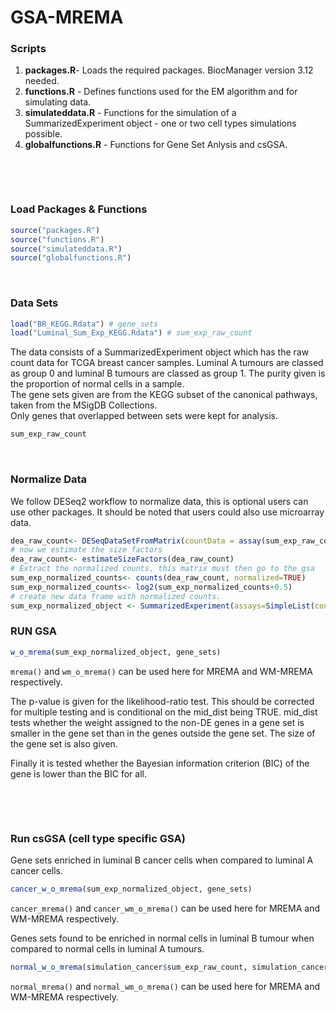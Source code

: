 # GSA-MREMA

### Scripts
1. **packages.R**- Loads the required packages. BiocManager version 3.12 needed.
2. **functions.R** - Defines functions used for the EM algorithm and for simulating data.
3. **simulateddata.R** - Functions for the simulation of a SummarizedExperiment object - one or two cell types simulations possible.
4. **globalfunctions.R** - Functions for Gene Set Anlysis and csGSA. 

&nbsp;

&nbsp;


### Load Packages & Functions 
```R 
source("packages.R")
source("functions.R")
source("simulateddata.R")
source("globalfunctions.R")
```


&nbsp;
&nbsp;

### Data Sets

```R
load("BR_KEGG.Rdata") # gene_sets
load("Luminal_Sum_Exp_KEGG.Rdata") # sum_exp_raw_count
```

The data consists of a SummarizedExperiment object which has the raw count data for TCGA breast cancer samples. Luminal A tumours are classed as group 0 and luminal B tumours are classed as group 1. The purity given is the proportion of normal cells in a sample.  
The gene sets given are from the KEGG subset of the canonical pathways, taken from the MSigDB Collections.  
Only genes that overlapped between sets were kept for analysis.  

```R
sum_exp_raw_count
```



&nbsp;

### Normalize Data
We follow DESeq2 workflow to normalize data, this is optional users can use other packages. It should be noted that users could also use microarray data.

```R
dea_raw_count<- DESeqDataSetFromMatrix(countData = assay(sum_exp_raw_count), colData = colData(sum_exp_raw_count), design = ~ GROUP)
# now we estimate the size factors
dea_raw_count<- estimateSizeFactors(dea_raw_count)
# Extract the normalized counts, this matrix must then go to the gsa
sum_exp_normalized_counts<- counts(dea_raw_count, normalized=TRUE)
sum_exp_normalized_counts<- log2(sum_exp_normalized_counts+0.5)
# create new data frame with normalized counts.
sum_exp_normalized_object <- SummarizedExperiment(assays=SimpleList(counts=sum_exp_normalized_counts), colData=colData(sum_exp_raw_count), rowData=DataFrame(rownames(sum_exp_normalized_counts)))
```

### RUN GSA

```R
w_o_mrema(sum_exp_normalized_object, gene_sets)
```

`mrema()` and `wm_o_mrema()` can be used here for MREMA and WM-MREMA respectively. 

The p-value is given for the likelihood-ratio test. This should be corrected for multiple testing and is conditional on the mid_dist being TRUE. mid_dist tests whether the weight assigned to the non-DE genes in a gene set is smaller in the gene set than in the genes outside the gene set.
The size of the gene set is also given.

Finally it is tested whether the Bayesian information criterion (BIC) of the gene is lower than the BIC for all.


&nbsp;

&nbsp;

### Run csGSA (cell type specific GSA)

Gene sets enriched in luminal B cancer cells when compared to luminal A cancer cells.

```R
cancer_w_o_mrema(sum_exp_normalized_object, gene_sets)
```
`cancer_mrema()` and `cancer_wm_o_mrema()` can be used here for MREMA and WM-MREMA respectively.
&nbsp;

Genes sets found to be enriched in normal cells in luminal B tumour when compared to normal cells in luminal A tumours.

```R
normal_w_o_mrema(simulation_cancer$sum_exp_raw_count, simulation_cancer$raw.gs)
```

`normal_mrema()` and `normal_wm_o_mrema()` can be used here for MREMA and WM-MREMA respectively.




